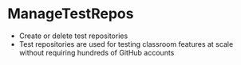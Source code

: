 # ManageTestRepos
* Create or delete test repositories
* Test repositories are used for testing classroom features at scale without requiring hundreds of GitHub accounts
